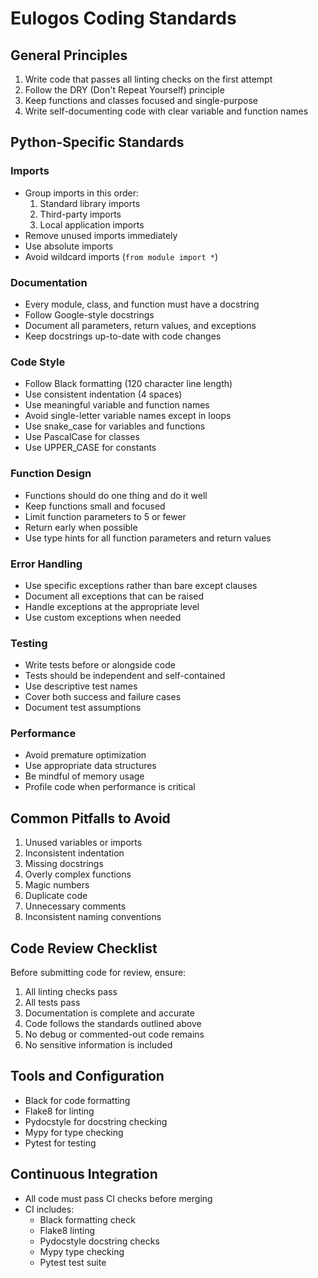# Eulogos Coding Standards

## General Principles
1. Write code that passes all linting checks on the first attempt
2. Follow the DRY (Don't Repeat Yourself) principle
3. Keep functions and classes focused and single-purpose
4. Write self-documenting code with clear variable and function names

## Python-Specific Standards

### Imports
- Group imports in this order:
  1. Standard library imports
  2. Third-party imports
  3. Local application imports
- Remove unused imports immediately
- Use absolute imports
- Avoid wildcard imports (`from module import *`)

### Documentation
- Every module, class, and function must have a docstring
- Follow Google-style docstrings
- Document all parameters, return values, and exceptions
- Keep docstrings up-to-date with code changes

### Code Style
- Follow Black formatting (120 character line length)
- Use consistent indentation (4 spaces)
- Use meaningful variable and function names
- Avoid single-letter variable names except in loops
- Use snake_case for variables and functions
- Use PascalCase for classes
- Use UPPER_CASE for constants

### Function Design
- Functions should do one thing and do it well
- Keep functions small and focused
- Limit function parameters to 5 or fewer
- Return early when possible
- Use type hints for all function parameters and return values

### Error Handling
- Use specific exceptions rather than bare except clauses
- Document all exceptions that can be raised
- Handle exceptions at the appropriate level
- Use custom exceptions when needed

### Testing
- Write tests before or alongside code
- Tests should be independent and self-contained
- Use descriptive test names
- Cover both success and failure cases
- Document test assumptions

### Performance
- Avoid premature optimization
- Use appropriate data structures
- Be mindful of memory usage
- Profile code when performance is critical

## Common Pitfalls to Avoid
1. Unused variables or imports
2. Inconsistent indentation
3. Missing docstrings
4. Overly complex functions
5. Magic numbers
6. Duplicate code
7. Unnecessary comments
8. Inconsistent naming conventions

## Code Review Checklist
Before submitting code for review, ensure:
1. All linting checks pass
2. All tests pass
3. Documentation is complete and accurate
4. Code follows the standards outlined above
5. No debug or commented-out code remains
6. No sensitive information is included

## Tools and Configuration
- Black for code formatting
- Flake8 for linting
- Pydocstyle for docstring checking
- Mypy for type checking
- Pytest for testing

## Continuous Integration
- All code must pass CI checks before merging
- CI includes:
  - Black formatting check
  - Flake8 linting
  - Pydocstyle docstring checks
  - Mypy type checking
  - Pytest test suite
